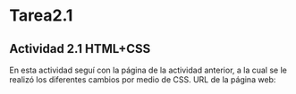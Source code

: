 # Tarea2.1
## Actividad 2.1 HTML+CSS
En esta actividad seguí con la página de la actividad anterior, a la cual se le realizó los diferentes cambios por medio de CSS. 
URL de la página web: 
